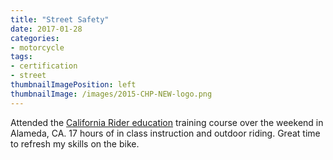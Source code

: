 ```yaml
---
title: "Street Safety"
date: 2017-01-28
categories:
- motorcycle
tags:
- certification
- street
thumbnailImagePosition: left
thumbnailImage: /images/2015-CHP-NEW-logo.png
---
```


Attended the [California Rider education](http://care2ride.net) training course over the weekend in Alameda, CA.  17 hours of in class instruction and outdoor riding.  Great time to refresh my skills on the bike.
